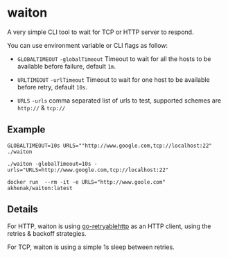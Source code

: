 # waiton

A very simple CLI tool to wait for TCP or HTTP server to respond.

You can use environment variable or CLI flags as follow:

- `GLOBALTIMEOUT` `-globalTimeout` 
  Timeout to wait for all the hosts to be available before failure, default `1m`.
 
- `URLTIMEOUT` `-urlTimeout`
  Timeout to wait for one host to be available before retry, default `10s`.

- `URLS` `-urls`
  comma separated list of urls to test, supported schemes are `http://` & `tcp://`


## Example

```
GLOBALTIMEOUT=10s URLS=""http://www.google.com,tcp://localhost:22" ./waiton
```

```
./waiton -globalTimeout=10s -urls="URLS=http://www.google.com,tcp://localhost:22"
```

```
docker run  --rm -it -e URLS="http://www.goole.com" akhenak/waiton:latest
```

## Details

For HTTP, waiton is using [go-retryablehttp](https://github.com/hashicorp/go-retryablehttp) as an HTTP client, using the retries & backoff strategies.

For TCP, waiton is using a simple 1s sleep between retries.
